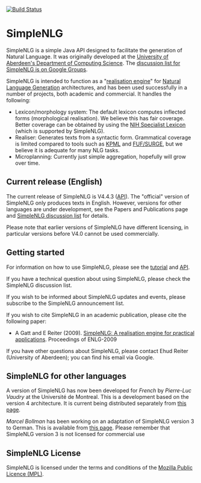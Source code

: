 [![Build Status](https://travis-ci.org/simplenlg/simplenlg.svg?branch=master)](https://travis-ci.org/simplenlg/simplenlg)


SimpleNLG
=========

SimpleNLG is a simple Java API designed to facilitate the generation of Natural Language. It was originally developed at the [University of Aberdeen's Department of Computing Science](http://www.abdn.ac.uk/ncs/departments/computing-science/index.php). The [discussion list for SimpleNLG is on Google Groups](https://groups.google.com/forum/#!forum/simplenlg).

SimpleNLG is intended to function as a "[realisation engine](http://en.wikipedia.org/wiki/Realization_(linguistics))" for [Natural Language Generation](http://en.wikipedia.org/wiki/Natural_language_generation) architectures, and has been used successfully in a number of projects, both academic and commercial. It handles the following:

* Lexicon/morphology system: The default lexicon computes inflected forms (morphological realisation). We believe this has fair coverage. Better coverage can be obtained by using the [NIH Specialist Lexicon](http://lexsrv3.nlm.nih.gov/LexSysGroup/Projects/lexicon/current/web/) (which is supported by SimpleNLG).
* Realiser: Generates texts from a syntactic form. Grammatical coverage is limited compared to tools such as [KPML](http://www.fb10.uni-bremen.de/anglistik/langpro/kpml/README.html) and [FUF/SURGE](http://www.cs.bgu.ac.il/surge/index.html), but we believe it is adequate for many NLG tasks.
* Microplanning: Currently just simple aggregation, hopefully will grow over time.

Current release (English)
-------------------------
The current release of SimpleNLG is V4.4.3 ([API](https://cdn.rawgit.com/simplenlg/simplenlg/master/docs/javadoc/index.html)). The "official" version of SimpleNLG only produces texts in English. However, versions for other languages are under development, see the Papers and Publications page and [SimpleNLG discussion list](https://groups.google.com/forum/#!forum/simplenlg) for details.

Please note that earlier versions of SimpleNLG have different licensing, in particular versions before V4.0 cannot be used commercially.

Getting started
---------------
For information on how to use SimpleNLG, please see the [tutorial](https://github.com/simplenlg/simplenlg/wiki/Section-0-–-SimpleNLG-Tutorial) and [API](https://cdn.rawgit.com/simplenlg/simplenlg/master/docs/javadoc/index.html).

If you have a technical question about using SimpleNLG, please check the SimpleNLG discussion list.

If you wish to be informed about SimpleNLG updates and events, please subscribe to the SimpleNLG announcement list.

If you wish to cite SimpleNLG in an academic publication, please cite the following paper:

* A Gatt and E Reiter (2009). [SimpleNLG: A realisation engine for practical applications](http://aclweb.org/anthology/W/W09/W09-0613.pdf). Proceedings of ENLG-2009

If you have other questions about SimpleNLG, please contact Ehud Reiter (University of Aberdeen); you can find his email via Google.

SimpleNLG for other languages
-----------------------------
A version of SimpleNLG has now been developed for *French* by *Pierre-Luc Vaudry* at the Université de Montreal. This is a development based on the version 4 architecture. It is current being distributed separately from [this page](http://www-etud.iro.umontreal.ca/~vaudrypl/snlgbil/snlgEnFr_english.html).

*Marcel Bollman* has been working on an adaptation of SimpleNLG version 3 to German. This is available from [this page](http://www.linguistics.rub.de/~bollmann/simplenlg-ger.html). Please remember that SimpleNLG version 3 is not licensed for commercial use

SimpleNLG License 
-----------------------------
SimpleNLG is licensed under the terms and conditions of the [Mozilla Public Licence (MPL)](http://www.mozilla.org/MPL/).
